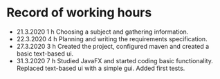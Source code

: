 # Record of working hours
* 21.3.2020 1 h Choosing a subject and gathering information.
* 22.3.2020 4 h Planning and writing the requirements specification.
* 27.3.2020 3 h Created the project, configured maven and created a basic text-based ui.
* 31.3.2020 7 h Studied JavaFX and started coding basic functionality. Replaced text-based ui with a simple gui. Added first               tests.
